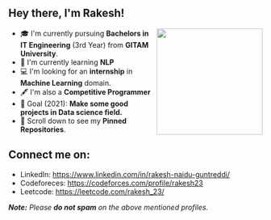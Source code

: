 ## Hey there, I'm Rakesh!
<img align='right' src="https://s7.gifyu.com/images/WhatsApp-Image-2020-07-14-at-11.34.49-1.gif" width="210">

- 🎓 I'm currently pursuing **Bachelors in IT Engineering** (3rd Year) from **GITAM University**.
- 📖 I'm currently learning **NLP**
- 💻 I'm looking for an **internship** in **Machine Learning** domain.
- 🖋️ I'm also a **Competitive Programmer**
- 🎯 Goal (2021): **Make some good projects in Data science field.**
- 📌 Scroll down to see my **Pinned Repositories**.

## Connect me on:
- LinkedIn: https://www.linkedin.com/in/rakesh-naidu-guntreddi/
- Codeforeces: https://codeforces.com/profile/rakesh23
- Leetcode: https://leetcode.com/rakesh_23/

_**Note:** Please **do not spam** on the above mentioned profiles._

